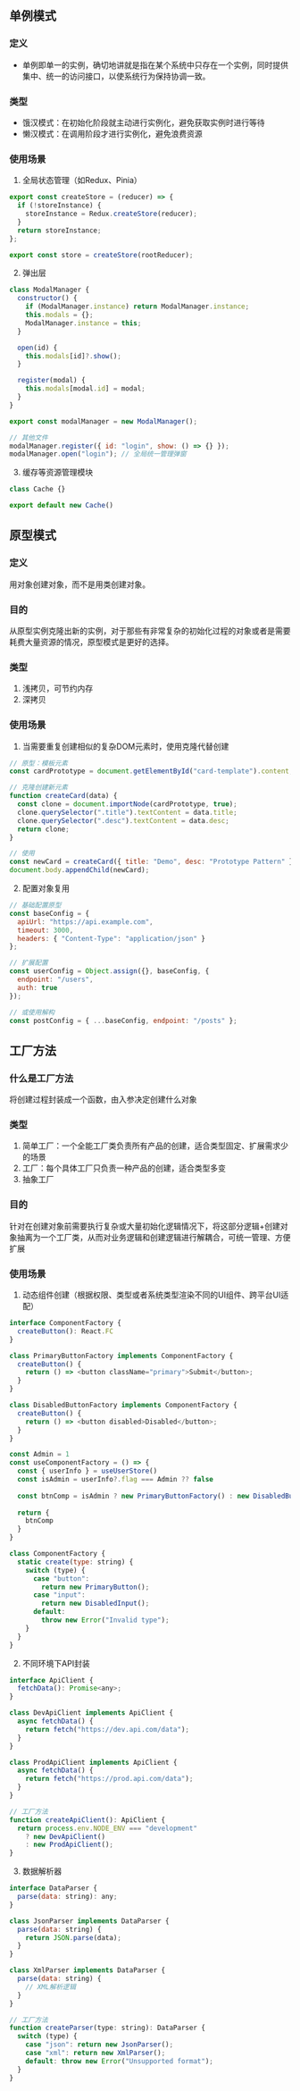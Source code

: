 ## 单例模式

### 定义

* 单例即单一的实例，确切地讲就是指在某个系统中只存在一个实例，同时提供集中、统一的访问接口，以使系统行为保持协调一致。

### 类型

* 饿汉模式：在初始化阶段就主动进行实例化，避免获取实例时进行等待
* 懒汉模式：在调用阶段才进行实例化，避免浪费资源

### 使用场景

1. 全局状态管理（如Redux、Pinia）

```JavaScript
export const createStore = (reducer) => {
  if (!storeInstance) {
    storeInstance = Redux.createStore(reducer);
  }
  return storeInstance;
};

export const store = createStore(rootReducer);
```

2. 弹出层

```JavaScript
class ModalManager {
  constructor() {
    if (ModalManager.instance) return ModalManager.instance;
    this.modals = {};
    ModalManager.instance = this;
  }

  open(id) {
    this.modals[id]?.show();
  }

  register(modal) {
    this.modals[modal.id] = modal;
  }
}

export const modalManager = new ModalManager();

// 其他文件 
modalManager.register({ id: "login", show: () => {} });
modalManager.open("login"); // 全局统一管理弹窗
```

3. 缓存等资源管理模块

```JavaScript
class Cache {}

export default new Cache()
```

## 原型模式

### 定义

用对象创建对象，而不是用类创建对象。

### 目的

从原型实例克隆出新的实例，对于那些有非常复杂的初始化过程的对象或者是需要耗费大量资源的情况，原型模式是更好的选择。

### 类型

1. 浅拷贝，可节约内存
2. 深拷贝

### 使用场景

1. 当需要重复创建相似的复杂DOM元素时，使用克隆代替创建

```JavaScript
// 原型：模板元素
const cardPrototype = document.getElementById("card-template").content;

// 克隆创建新元素
function createCard(data) {
  const clone = document.importNode(cardPrototype, true);
  clone.querySelector(".title").textContent = data.title;
  clone.querySelector(".desc").textContent = data.desc;
  return clone;
}

// 使用
const newCard = createCard({ title: "Demo", desc: "Prototype Pattern" });
document.body.appendChild(newCard);
```

2. 配置对象复用

```JavaScript
// 基础配置原型
const baseConfig = {
  apiUrl: "https://api.example.com",
  timeout: 3000,
  headers: { "Content-Type": "application/json" }
};

// 扩展配置
const userConfig = Object.assign({}, baseConfig, {
  endpoint: "/users",
  auth: true
});

// 或使用解构
const postConfig = { ...baseConfig, endpoint: "/posts" };
```

## 工厂方法

### 什么是工厂方法

将创建过程封装成一个函数，由入参决定创建什么对象

### 类型

1. 简单工厂：一个全能工厂类负责所有产品的创建，适合类型固定、扩展需求少的场景
2. 工厂：每个具体工厂只负责一种产品的创建，适合类型多变
3. 抽象工厂

### 目的

针对在创建对象前需要执行复杂或大量初始化逻辑情况下，将这部分逻辑+创建对象抽离为一个工厂类，从而对业务逻辑和创建逻辑进行解耦合，可统一管理、方便扩展

### 使用场景

1. 动态组件创建（根据权限、类型或者系统类型渲染不同的UI组件、跨平台UI适配）

```JavaScript
interface ComponentFactory {
  createButton(): React.FC
}

class PrimaryButtonFactory implements ComponentFactory {
  createButton() {
    return () => <button className="primary">Submit</button>;
  }
}

class DisabledButtonFactory implements ComponentFactory {
  createButton() {
    return () => <button disabled>Disabled</button>;
  }
}

const Admin = 1
const useComponentFactory = () => {
  const { userInfo } = useUserStore()
  const isAdmin = userInfo?.flag === Admin ?? false
  
  const btnComp = isAdmin ? new PrimaryButtonFactory() : new DisabledButtonFactory()
  
  return {
    btnComp
  }
}
```

```JavaScript
class ComponentFactory {
  static create(type: string) {
    switch (type) {
      case "button":
        return new PrimaryButton();
      case "input":
        return new DisabledInput();
      default:
        throw new Error("Invalid type");
    }
  }
}
```

2. 不同环境下API封装

```JavaScript
interface ApiClient {
  fetchData(): Promise<any>;
}

class DevApiClient implements ApiClient {
  async fetchData() {
    return fetch("https://dev.api.com/data");
  }
}

class ProdApiClient implements ApiClient {
  async fetchData() {
    return fetch("https://prod.api.com/data");
  }
}

// 工厂方法
function createApiClient(): ApiClient {
  return process.env.NODE_ENV === "development" 
    ? new DevApiClient() 
    : new ProdApiClient();
}
```

3. 数据解析器

```JavaScript
interface DataParser {
  parse(data: string): any;
}

class JsonParser implements DataParser {
  parse(data: string) {
    return JSON.parse(data);
  }
}

class XmlParser implements DataParser {
  parse(data: string) {
    // XML解析逻辑
  }
}

// 工厂方法
function createParser(type: string): DataParser {
  switch (type) {
    case "json": return new JsonParser();
    case "xml": return new XmlParser();
    default: throw new Error("Unsupported format");
  }
}
```
